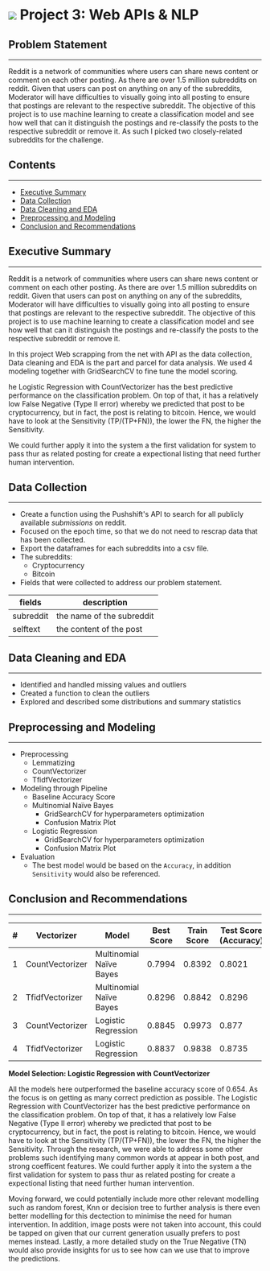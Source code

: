 # ![](https://ga-dash.s3.amazonaws.com/production/assets/logo-9f88ae6c9c3871690e33280fcf557f33.png) Project 3: Web APIs & NLP

## Problem Statement
---
Reddit is a network of communities where users can share news content or comment on each other posting. As there are over 1.5 million subreddits on reddit. Given that users can post on anything on any of the subreddits, Moderator will have difficulties to visually going into all posting to ensure that postings are relevant to the respective subreddit. The objective of this project is to use machine learning to create a classification model and see how well that can it distinguish the postings and re-classify the posts to the respective subreddit or remove it.  As such I picked two closely-related subreddits for the challenge.

## Contents
---
- [Executive Summary](#Executive-Summary)
- [Data Collection](#Data-Collection)
- [Data Cleaning and EDA](#Data-Cleaning-and-EDA)
- [Preprocessing and Modeling](#Preprocessing-and-Modeling)
- [Conclusion and Recommendations](#Conclusion-and-Recommendations)

## Executive Summary
---
Reddit is a network of communities where users can share news content or comment on each other posting. As there are over 1.5 million subreddits on reddit. Given that users can post on anything on any of the subreddits, Moderator will have difficulties to visually going into all posting to ensure that postings are relevant to the respective subreddit. The objective of this project is to use machine learning to create a classification model and see how well that can it distinguish the postings and re-classify the posts to the respective subreddit or remove it.  

In this project Web scrapping from the net with API as the data collection, Data cleaning and EDA is the part and parcel for data analysis. We used 4 modeling together with GridSearchCV to fine tune the model scoring.

he Logistic Regression with CountVectorizer has the best predictive performance on the classification problem. On top of that, it has a relatively low False Negative (Type II error) whereby we predicted that post to be cryptocurrency, but in fact, the post is relating to bitcoin. Hence, we would have to look at the Sensitivity (TP/(TP+FN)), the lower the FN, the higher the Sensitivity.

We could further apply it into the system a the first validation for system to pass thur as related posting for create a expectional listing that need further human intervention. 


## Data Collection
---
- Create a function using the Pushshift's API to search for all publicly available *submissions* on reddit.
- Focused on the epoch time, so that we do not need to rescrap data that has been collected.
- Export the dataframes for each subreddits into a csv file.
- The subreddits:
    - Cryptocurrency
    - Bitcoin 
- Fields that were collected to address our problem statement.

| fields | description |
| --- | --- |
|subreddit| the name of the subreddit|
|selftext| the content of the post |

## Data Cleaning and EDA
---
- Identified and handled missing values and outliers
- Created a function to clean the outliers
- Explored and described some distributions and summary statistics

## Preprocessing and Modeling
---
- Preprocessing
    - Lemmatizing
    - CountVectorizer
    - TfidfVectorizer
- Modeling through Pipeline
    - Baseline Accuracy Score 
    - Multinomial Naïve Bayes
        - GridSearchCV for hyperparameters optimization
        - Confusion Matrix Plot
    - Logistic Regression
        - GridSearchCV for hyperparameters optimization
        - Confusion Matrix Plot
- Evaluation
    - The best model would be based on the `Accuracy`, in addition `Sensitivity` would also be referenced.
    
## Conclusion and Recommendations
---
|#| Vectorizer | Model | Best Score | Train Score | Test Score (Accuracy) | FN|
|---|---|---|---|---|---|---|
|1|CountVectorizer|Multinomial Naïve Bayes|0.7994|0.8392|0.8021|0.8398|
|2|TfidfVectorizer|Multinomial Naïve Bayes|0.8296|0.8842|0.8296|0.9089|
|3|CountVectorizer|Logistic Regression|0.8845|0.9973|0.877|0.9089|
|4|TfidfVectorizer|Logistic Regression|0.8837|0.9838|0.8735|0.906|

**Model Selection: Logistic Regression with CountVectorizer**

All the models here outperformed the baseline accuracy score of 0.654. As the focus is on getting as many correct prediction as possible. The Logistic Regression with CountVectorizer has the best predictive performance on the classification problem. On top of that, it has a relatively low False Negative (Type II error) whereby we predicted that post to be cryptocurrency, but in fact, the post is relating to bitcoin. Hence, we would have to look at the Sensitivity (TP/(TP+FN)), the lower the FN, the higher the Sensitivity. Through the research, we were able to address some other problems such identifying many common words at appear in both post, and strong coefficent features. We could further apply it into the system a the first validation for system to pass thur as related posting for create a expectional listing that need further human intervention. 

Moving forward, we could potentially include more other relevant modelling such as random forest, Knn or decision tree to further analysis is there even better modelling for this dectection to minimise the need for human intervention. In addition, image posts were not taken into account, this could be tapped on given that our current generation usually prefers to post memes instead. Lastly, a more detailed study on the True Negative (TN) would also provide insights for us to see how can we use that to improve the predictions.
